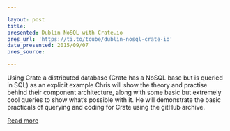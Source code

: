 ```yaml
---

layout: post
title: 
presented: Dublin NoSQL with Crate.io
pres_url: 'https://ti.to/tcube/dublin-nosql-crate-io'
date_presented: 2015/09/07
pres_source:

---
```

Using Crate a distributed database (Crate has a NoSQL base but is queried in SQL) as an explicit example Chris will show the theory and practise behind their component architecture, along with some basic but extremely cool queries to show what’s possible with it. He will demonstrate the basic practicals of querying and coding for Crate using the gitHub archive.

 [Read more](https://ti.to/tcube/dublin-nosql-crate-io)